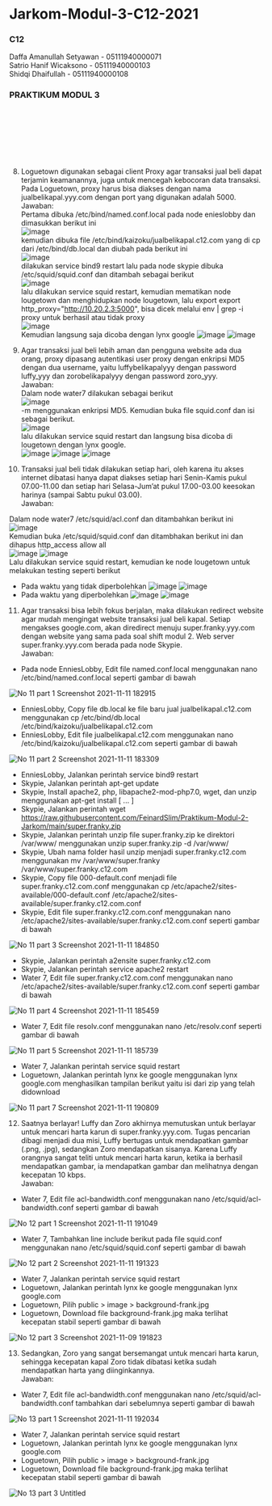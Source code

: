 # Jarkom-Modul-3-C12-2021

### C12
Daffa Amanullah Setyawan - 05111940000071\
Satrio Hanif Wicaksono - 05111940000103\
Shidqi Dhaifullah - 05111940000108

### PRAKTIKUM MODUL 3

<br>
<br>
<br>
<br>
<br>
<br>

8. Loguetown digunakan sebagai client Proxy agar transaksi jual beli dapat terjamin keamanannya, juga untuk mencegah kebocoran data transaksi. Pada Loguetown, proxy harus bisa diakses dengan nama jualbelikapal.yyy.com dengan port yang digunakan adalah 5000. <br>
Jawaban:<br>
Pertama dibuka /etc/bind/named.conf.local pada node enieslobby dan dimasukkan berikut ini <br>
![image](https://user-images.githubusercontent.com/63639703/141604537-ee9dccc3-8067-45d2-b8f2-c6314999040a.png)
<br> kemudian dibuka file /etc/bind/kaizoku/jualbelikapal.c12.com yang di cp dari /etc/bind/db.local dan diubah pada berikut ini <br>
![image](https://user-images.githubusercontent.com/63639703/141604630-921e6bb8-0620-4007-a097-ec9b0547c36a.png)
<br> dilakukan service bind9 restart lalu pada node skypie dibuka /etc/squid/squid.conf dan ditambah sebagai berikut<br>
![image](https://user-images.githubusercontent.com/63639703/141604762-323d7f8c-d3ac-485f-b63c-720227f2fad8.png)
<br> lalu dilakukan service squid restart, kemudian mematikan node lougetown dan menghidupkan node lougetown, lalu export export http_proxy="http://10.20.2.3:5000", bisa dicek melalui env | grep -i proxy untuk berhasil atau tidak proxy<br>
![image](https://user-images.githubusercontent.com/63639703/141604971-0c90fcbe-9c62-4b1b-9f3e-269aee0d7c20.png)
<br> Kemudian langsung saja dicoba dengan lynx google
![image](https://user-images.githubusercontent.com/63639703/141604996-6a4b8832-6875-4150-98f5-5a391e646237.png)
![image](https://user-images.githubusercontent.com/63639703/141604987-bce8fc0b-7ea2-423b-a61a-06be96d9afbe.png)

9. Agar transaksi jual beli lebih aman dan pengguna website ada dua orang, proxy dipasang autentikasi user proxy dengan enkripsi MD5 dengan dua username, yaitu luffybelikapalyyy dengan password luffy_yyy dan zorobelikapalyyy dengan password zoro_yyy. <br>
Jawaban: <br>
Dalam node water7 dilakukan sebagai berikut<br>
![image](https://user-images.githubusercontent.com/63639703/141602384-144a17b9-af59-4096-b1bb-c07b84ee8457.png)
<br>-m menggunakan enkripsi MD5. Kemudian buka file squid.conf dan isi sebagai berikut.<br>
![image](https://user-images.githubusercontent.com/63639703/141602475-5ddd1e86-7d3d-4656-830f-b529c0a78ca2.png)
<br> lalu dilakukan service squid restart dan langsung bisa dicoba di lougetown dengan lynx google.<br>
![image](https://user-images.githubusercontent.com/63639703/141602538-65022be6-c36a-41f4-aa7c-68cc3d659764.png)
![image](https://user-images.githubusercontent.com/63639703/141602632-134211bf-f3d2-426c-8124-2be1f21049ae.png)
![image](https://user-images.githubusercontent.com/63639703/141605246-dc5124d9-e52e-485e-a85e-66870d29911c.png)

10. Transaksi jual beli tidak dilakukan setiap hari, oleh karena itu akses internet dibatasi hanya dapat diakses setiap hari Senin-Kamis pukul 07.00-11.00 dan setiap hari Selasa-Jum’at pukul 17.00-03.00 keesokan harinya (sampai Sabtu pukul 03.00). <br>
Jawaban:<br>

Dalam node water7 /etc/squid/acl.conf dan ditambahkan berikut ini <br>
![image](https://user-images.githubusercontent.com/63639703/141605658-af8f2779-0ca5-409e-9515-e414c9dc552d.png)
<br>Kemudian buka /etc/squid/squid.conf dan ditambhakan berikut ini dan dihapus http_access allow all<br>
![image](https://user-images.githubusercontent.com/63639703/141605701-c9d35119-5e29-4ce3-89f3-23e19a990f4b.png)
![image](https://user-images.githubusercontent.com/63639703/141605739-237ee4b2-2a88-46d4-9f44-c11ce1af774b.png)
<br> Lalu dilakukan service squid restart, kemudian ke node lougetown untuk melakukan testing seperti berikut<br>
- Pada waktu yang tidak diperbolehkan
![image](https://user-images.githubusercontent.com/63639703/141605832-4c940256-1892-4233-9bd0-d29fef51ba83.png)
![image](https://user-images.githubusercontent.com/63639703/141605843-a1c91178-ac92-417f-b2fa-7447f548b79d.png)
- Pada waktu yang diperbolehkan
![image](https://user-images.githubusercontent.com/63639703/141605924-9c5742b8-0105-4b3d-92b4-fcc6b5cd8f16.png)
![image](https://user-images.githubusercontent.com/63639703/141605928-c335d1f1-12d0-4621-b909-9bd752c694db.png)

11. Agar transaksi bisa lebih fokus berjalan, maka dilakukan redirect website agar mudah mengingat website transaksi jual beli kapal. Setiap mengakses google.com, akan diredirect menuju super.franky.yyy.com dengan website yang sama pada soal shift modul 2. Web server super.franky.yyy.com berada pada node Skypie.<br>
Jawaban:
- Pada node EnniesLobby, Edit file named.conf.local menggunakan nano /etc/bind/named.conf.local seperti gambar di bawah

![No  11 part 1 Screenshot 2021-11-11 182915](https://user-images.githubusercontent.com/73422724/141290702-fa589046-7d43-429a-ad40-5983763b1d68.png)


- EnniesLobby, Copy file db.local ke file baru jual jualbelikapal.c12.com menggunakan cp /etc/bind/db.local /etc/bind/kaizoku/jualbelikapal.c12.com
- EnniesLobby, Edit file jualbelikapal.c12.com menggunakan nano /etc/bind/kaizoku/jualbelikapal.c12.com seperti gambar di bawah

![No  11 part 2 Screenshot 2021-11-11 183309](https://user-images.githubusercontent.com/73422724/141291216-f7ea65a6-6ba2-482b-8a33-9b463dccaceb.png)

- EnniesLobby, Jalankan perintah service bind9 restart
- Skypie, Jalankan perintah apt-get update
- Skypie, Install apache2, php, libapache2-mod-php7.0, wget, dan unzip menggunakan apt-get install [ ... ]
- Skypie, Jalankan perintah wget https://raw.githubusercontent.com/FeinardSlim/Praktikum-Modul-2-Jarkom/main/super.franky.zip
- Skypie, Jalankan perintah unzip file super.franky.zip ke direktori /var/www/ menggunakan unzip super.franky.zip -d /var/www/
- Skypie, Ubah nama folder hasil unzip menjadi super.franky.c12.com menggunakan mv /var/www/super.franky /var/www/super.franky.c12.com
- Skypie, Copy file 000-default.conf menjadi file super.franky.c12.com.conf menggunakan cp /etc/apache2/sites-available/000-default.conf /etc/apache2/sites-available/super.franky.c12.com.conf
- Skypie, Edit file super.franky.c12.com.conf menggunakan nano /etc/apache2/sites-available/super.franky.c12.com.conf seperti gambar di bawah

![No  11 part 3 Screenshot 2021-11-11 184850](https://user-images.githubusercontent.com/73422724/141293212-cdc1a456-c694-49b7-be26-1c7e17e3edb1.png)

- Skypie, Jalankan perintah a2ensite super.franky.c12.com
- Skypie, Jalankan perintah service apache2 restart
- Water 7, Edit file super.franky.c12.com.conf menggunakan nano /etc/apache2/sites-available/super.franky.c12.com.conf seperti gambar di bawah

![No  11 part 4 Screenshot 2021-11-11 185459](https://user-images.githubusercontent.com/73422724/141293998-df140017-626c-4d13-8954-00681deab5d8.png)

-  Water 7, Edit file resolv.conf menggunakan nano /etc/resolv.conf seperti gambar di bawah

![No  11 part 5 Screenshot 2021-11-11 185739](https://user-images.githubusercontent.com/73422724/141294353-fabd47c3-5510-4586-8861-75d3b1f1c24b.png)

- Water 7, Jalankan perintah service squid restart 
- Loguetown, Jalankan perintah lynx ke google menggunakan lynx google.com menghasilkan tampilan berikut yaitu isi dari zip yang telah didownload

![No  11 part 7 Screenshot 2021-11-11 190809](https://user-images.githubusercontent.com/73422724/141295588-ceea3834-b120-4608-afc6-7023faa5893a.png)

12. Saatnya berlayar! Luffy dan Zoro akhirnya memutuskan untuk berlayar untuk mencari harta karun di super.franky.yyy.com. Tugas pencarian dibagi menjadi dua misi, Luffy bertugas untuk mendapatkan gambar (.png, .jpg), sedangkan Zoro mendapatkan sisanya. Karena Luffy orangnya sangat teliti untuk mencari harta karun, ketika ia berhasil mendapatkan gambar, ia mendapatkan gambar dan melihatnya dengan kecepatan 10 kbps.<br>
Jawaban:
- Water 7, Edit file acl-bandwidth.conf menggunakan nano /etc/squid/acl-bandwidth.conf seperti gambar di bawah

![No  12 part 1 Screenshot 2021-11-11 191049](https://user-images.githubusercontent.com/73422724/141295962-2beb05e6-7154-4cdb-b65e-6e0d761ae819.png)

- Water 7, Tambahkan line include berikut pada file squid.conf menggunakan nano /etc/squid/squid.conf seperti gambar di bawah

![No  12 part 2 Screenshot 2021-11-11 191323](https://user-images.githubusercontent.com/73422724/141296250-4b1dcad9-63e9-49c0-b71f-07c0a8b8bfb2.png)

- Water 7, Jalankan perintah service squid restart 
- Loguetown, Jalankan perintah lynx ke google menggunakan lynx google.com
- Loguetown, Pilih public > image > background-frank.jpg
- Loguetown, Download file background-frank.jpg maka terlihat kecepatan stabil seperti gambar di bawah

![No  12 part 3 Screenshot 2021-11-09 191823](https://user-images.githubusercontent.com/73422724/141296832-ae6bc23d-f8f8-4634-8a84-9560acd4434d.png)

13. Sedangkan, Zoro yang sangat bersemangat untuk mencari harta karun, sehingga kecepatan kapal Zoro tidak dibatasi ketika sudah mendapatkan harta yang diinginkannya.<br>
Jawaban:
- Water 7, Edit file acl-bandwidth.conf menggunakan nano /etc/squid/acl-bandwidth.conf tambahkan dari sebelumnya seperti gambar di bawah

![No  13 part 1 Screenshot 2021-11-11 192034](https://user-images.githubusercontent.com/73422724/141297080-bc86b7a3-d66a-474b-bff1-6f3cf9564a82.png)

- Water 7, Jalankan perintah service squid restart 
- Loguetown, Jalankan perintah lynx ke google menggunakan lynx google.com
- Loguetown, Pilih public > image > background-frank.jpg
- Loguetown, Download file background-frank.jpg maka terlihat kecepatan stabil seperti gambar di bawah

![No  13 part 3 Untitled](https://user-images.githubusercontent.com/73422724/141297164-8e0b37c0-0140-43aa-a8ec-c21a2b896b73.png)
